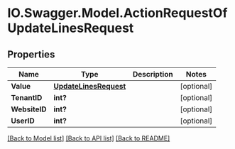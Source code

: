 # IO.Swagger.Model.ActionRequestOfUpdateLinesRequest
## Properties

Name | Type | Description | Notes
------------ | ------------- | ------------- | -------------
**Value** | [**UpdateLinesRequest**](UpdateLinesRequest.md) |  | [optional] 
**TenantID** | **int?** |  | [optional] 
**WebsiteID** | **int?** |  | [optional] 
**UserID** | **int?** |  | [optional] 

[[Back to Model list]](../README.md#documentation-for-models) [[Back to API list]](../README.md#documentation-for-api-endpoints) [[Back to README]](../README.md)

